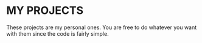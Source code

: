 # MY PROJECTS
These projects are my personal ones. You are free to do whatever you want with them since the code is fairly simple.
